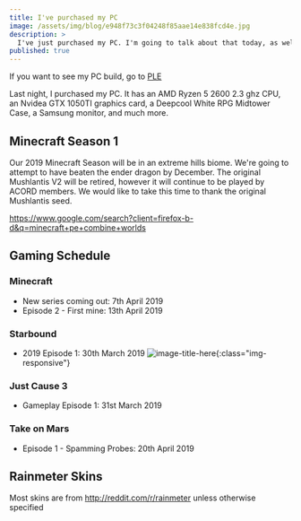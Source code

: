 ```yaml
---
title: I've purchased my PC
image: /assets/img/blog/e948f73c3f04248f85aae14e838fcd4e.jpg
description: >
  I've just purchased my PC. I'm going to talk about that today, as well as the DroidOS skins I'm going to install and the schedule for my gaming videos on Youtube.
published: true
---
```


If you want to see my PC build, go to [PLE](https://www.ple.com.au/Products/632549/PLE-Battle-Royale-Custom-Built-Gaming-PC?KitId=632549&kc-7226=631476&kc-7226-qty=1&kc-7227=608230&kc-7227-qty=1&kc-7228=632870&kc-7228-qty=1&kc-7229=629019&kc-7229-qty=1&kc-7230=628169&kc-7230-qty=1&kc-7231=625146&kc-7231-qty=1&kc-7232=626323&kc-7232-qty=1&kc-7233=602206&kc-7233-qty=1&kc-7234=602206&kc-7234-qty=1&kc-7235=602214&kc-7235-qty=1&kc-7236=633981&kc-7236-qty=1&kc-7237=631100&kc-7237-qty=1&kc-7238=623942&kc-7238-qty=1&kc-7239=608230&kc-7239-qty=1&kc-7240=602206&kc-7240-qty=1&kc-7241=607731&kc-7241-qty=1&kc-7242=620011&kc-7242-qty=1&kc-7243=602206&kc-7243-qty=1&kc-7244=602206&kc-7244-qty=1&kc-7245=632940&kc-7245-qty=1&kc-7246=629138&kc-7246-qty=1&kc-7247=602206&kc-7247-qty=1&kc-7248=631761&kc-7248-qty=1&kc-7249=628464&kc-7249-qty=1&kc-7250=601343&kc-7250-qty=1&kc-7251=618036&kc-7251-qty=1&kc-7252=602202&kc-7252-qty=1&kc-7253=602203&kc-7253-qty=1)

Last night, I purchased my PC. It has an AMD Ryzen 5 2600 2.3 ghz CPU, an Nvidea GTX 1050TI graphics card, a Deepcool White RPG Midtower Case, a Samsung monitor, and much more.

## Minecraft Season 1
Our 2019 Minecraft Season will be in an extreme hills biome. We're going to attempt to have beaten the ender dragon by December. The original Mushlantis V2 will be retired, however it will continue to be played by ACORD members. We would like to take this time to thank the original Mushlantis seed.

https://www.google.com/search?client=firefox-b-d&q=minecraft+pe+combine+worlds

## Gaming Schedule
### Minecraft
* New series coming out: 7th April 2019
* Episode 2 - First mine: 13th April 2019

### Starbound
* 2019 Episode 1: 30th March 2019
![image-title-here](http://i.imgur.com/OsVoGxd.jpg){:class="img-responsive"}

### Just Cause 3
* Gameplay Episode 1: 31st March 2019

### Take on Mars
* Episode 1 - Spamming Probes: 20th April 2019

## Rainmeter Skins
Most skins are from http://reddit.com/r/rainmeter unless otherwise specified